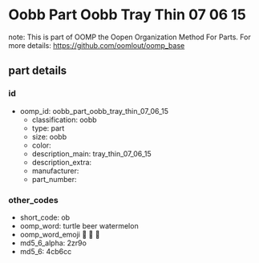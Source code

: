 # Oobb Part Oobb Tray Thin 07 06 15  

note: This is part of OOMP the Oopen Organization Method For Parts. For more details: https://github.com/oomlout/oomp_base

##  part details





### id
* oomp_id: oobb_part_oobb_tray_thin_07_06_15
  * classification: oobb
  * type: part
  * size: oobb
  * color: 
  * description_main: tray_thin_07_06_15
  * description_extra: 
  * manufacturer: 
  * part_number: 

### other_codes
* short_code: ob
* oomp_word: turtle beer watermelon
* oomp_word_emoji :turtle: :beer: :watermelon:
* md5_6_alpha: 2zr9o
* md5_6: 4cb6cc